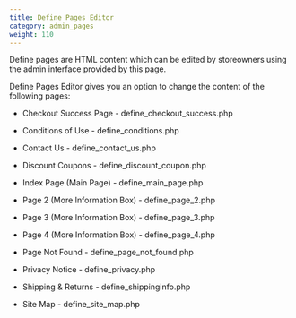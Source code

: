 ```yaml
---
title: Define Pages Editor
category: admin_pages
weight: 110
---
```


Define pages are HTML content which can be edited by storeowners using 
the admin interface provided by this page. 

Define Pages Editor gives you an option to change the content of the following pages:

- Checkout Success Page - define_checkout_success.php

- Conditions of Use - define_conditions.php

- Contact Us - define_contact_us.php

- Discount Coupons - define_discount_coupon.php

- Index Page (Main Page) - define_main_page.php

- Page 2 (More Information Box) - define_page_2.php

- Page 3 (More Information Box) - define_page_3.php

- Page 4 (More Information Box) - define_page_4.php

- Page Not Found - define_page_not_found.php

- Privacy Notice - define_privacy.php

- Shipping & Returns - define_shippinginfo.php

- Site Map - define_site_map.php

